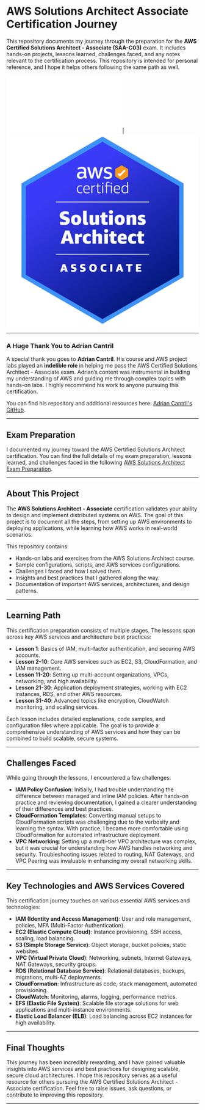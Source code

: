 # AWS Solutions Architect Associate Certification Journey

This repository documents my journey through the preparation for the **AWS Certified Solutions Architect - Associate (SAA-C03)** exam. It includes hands-on projects, lessons learned, challenges faced, and any notes relevant to the certification process. This repository is intended for personal reference, and I hope it helps others following the same path as well.

![AWS SAA-C03 Certificate](images/AWS%20Certified%20Solutions%20Architect%20-%20Associate%20certificate.pdf) | ![AWS SAA Badge](images/aws-certified-solutions-architect-associate.png)

---

### A Huge Thank You to Adrian Cantril

A special thank you goes to **Adrian Cantril**. His course and AWS project labs played an **indelible role** in helping me pass the AWS Certified Solutions Architect - Associate exam. Adrian’s content was instrumental in building my understanding of AWS and guiding me through complex topics with hands-on labs. I highly recommend his work to anyone pursuing this certification.

You can find his repository and additional resources here: [Adrian Cantril's GitHub](https://github.com/acantril).

---

## Exam Preparation

I documented my journey toward the AWS Certified Solutions Architect certification. You can find the full details of my exam preparation, lessons learned, and challenges faced in the following [AWS Solutions Architect Exam Preparation](AWS-Solutions-Architect-Exam-Preparation.md).

---

## About This Project

The **AWS Solutions Architect - Associate** certification validates your ability to design and implement distributed systems on AWS. The goal of this project is to document all the steps, from setting up AWS environments to deploying applications, while learning how AWS works in real-world scenarios.

This repository contains:
- Hands-on labs and exercises from the AWS Solutions Architect course.
- Sample configurations, scripts, and AWS services configurations.
- Challenges I faced and how I solved them.
- Insights and best practices that I gathered along the way.
- Documentation of important AWS services, architectures, and design patterns.

---

## Learning Path

This certification preparation consists of multiple stages. The lessons span across key AWS services and architecture best practices:

- **Lesson 1**: Basics of IAM, multi-factor authentication, and securing AWS accounts.
- **Lesson 2-10**: Core AWS services such as EC2, S3, CloudFormation, and IAM management.
- **Lesson 11-20**: Setting up multi-account organizations, VPCs, networking, and high availability.
- **Lesson 21-30**: Application deployment strategies, working with EC2 instances, RDS, and other AWS resources.
- **Lesson 31-40**: Advanced topics like encryption, CloudWatch monitoring, and scaling services.

Each lesson includes detailed explanations, code samples, and configuration files where applicable. The goal is to provide a comprehensive understanding of AWS services and how they can be combined to build scalable, secure systems.

---

## Challenges Faced

While going through the lessons, I encountered a few challenges:
- **IAM Policy Confusion**: Initially, I had trouble understanding the difference between managed and inline IAM policies. After hands-on practice and reviewing documentation, I gained a clearer understanding of their differences and best practices.
- **CloudFormation Templates**: Converting manual setups to CloudFormation scripts was challenging due to the verbosity and learning the syntax. With practice, I became more comfortable using CloudFormation for automated infrastructure deployment.
- **VPC Networking**: Setting up a multi-tier VPC architecture was complex, but it was crucial for understanding how AWS handles networking and security. Troubleshooting issues related to routing, NAT Gateways, and VPC Peering was invaluable in enhancing my overall networking skills.

---

## Key Technologies and AWS Services Covered

This certification journey touches on various essential AWS services and technologies:

- **IAM (Identity and Access Management)**: User and role management, policies, MFA (Multi-Factor Authentication).
- **EC2 (Elastic Compute Cloud)**: Instance provisioning, SSH access, scaling, load balancing.
- **S3 (Simple Storage Service)**: Object storage, bucket policies, static websites.
- **VPC (Virtual Private Cloud)**: Networking, subnets, Internet Gateways, NAT Gateways, security groups.
- **RDS (Relational Database Service)**: Relational databases, backups, migrations, multi-AZ deployments.
- **CloudFormation**: Infrastructure as code, stack management, automated provisioning.
- **CloudWatch**: Monitoring, alarms, logging, performance metrics.
- **EFS (Elastic File System)**: Scalable file storage solutions for web applications and multi-instance environments.
- **Elastic Load Balancer (ELB)**: Load balancing across EC2 instances for high availability.

---

## Final Thoughts

This journey has been incredibly rewarding, and I have gained valuable insights into AWS services and best practices for designing scalable, secure cloud architectures. I hope this repository serves as a useful resource for others pursuing the AWS Certified Solutions Architect - Associate certification. Feel free to raise issues, ask questions, or contribute to improving this repository.

---